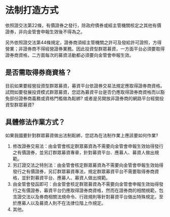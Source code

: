 # 法制打造方式

依照證交法第22條，有價證券之發行，除政府債券或經主管機關核定之其他有價證券，非向金管會申報生效後不得為之。

另外依照證交法第44條規定，證券商須經主管機關之許可及發給許可證照，方得營業；非證券商不得經營證券業務。因此投資型群眾募資，一方面平台必須要取得證券商資格，二方面每次的募資活動都必須要向金管會申報生效。

## 是否需取得券商資格？

目前如果要經營投資型群眾募資，募資平台依證券交易法規定應取得證券商資格。試問如要發展投資模式群眾募資，您認為募資平台是否仍應取得證券商資格而以豁免部份證券商義務或資格門檻做為鬆綁? 或者是另開放非證券商的網路平台經營投資型群眾募資?


## 具體修法作業方式？

如果我國要針對群眾募資做出法制鬆綁，您認為在法制作業上應該要如何作業? 

1. 修改證券交易法：由金管會核定群眾募資為不需要向金管會申報生效始得發行之有價證券，並另訂群眾募資專章，針對募資平台、應募人、募資人做出規範。
2. 另訂證交法之特別法：由金管會核定群眾募資為不需要向金管會申報生效始得發行之有價證券，另訂群眾募資專法，規定群眾募資平台不需要取得券商資格，並針對募資平台、應募人、募資人做出規範。
3. 由金管會發函即可：由金管會核定群眾募資為不需要向金管會申報生效始得發行之有價證券，募資平台仍應取得證券商資格，然而在證券商的相關規範，包含證交法以及券商相關法規命令、行政規則等針對募資平台做出特殊規定。至於應募人以及募資人則不在法律位階上作規定。
4. 其他。
